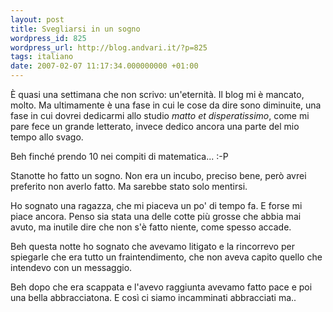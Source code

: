 ```yaml
---
layout: post
title: Svegliarsi in un sogno
wordpress_id: 825
wordpress_url: http://blog.andvari.it/?p=825
tags: italiano
date: 2007-02-07 11:17:34.000000000 +01:00
---
```

È quasi una settimana che non scrivo: un'eternità. Il blog mi è mancato, molto. Ma ultimamente è una fase in cui le cose da dire sono diminuite, una fase in cui dovrei dedicarmi allo studio <em>matto et disperatissimo</em>, come mi pare fece un grande letterato, invece dedico ancora una parte del mio tempo allo svago.

Beh finché prendo 10 nei compiti di matematica... :-P

Stanotte ho fatto un sogno. Non era un incubo, preciso bene, però avrei preferito non averlo fatto. Ma sarebbe stato solo mentirsi.

Ho sognato una ragazza, che mi piaceva un po' di tempo fa. E forse mi piace ancora.
Penso sia stata una delle cotte più grosse che abbia mai avuto, ma inutile dire che non s'è fatto niente, come spesso accade.

Beh questa notte ho sognato che avevamo litigato e la rincorrevo per spiegarle che era tutto un fraintendimento, che non aveva capito quello che intendevo con un messaggio.

Beh dopo che era scappata e l'avevo raggiunta avevamo fatto pace e poi una bella abbracciatona. E così ci siamo incamminati abbracciati ma..
